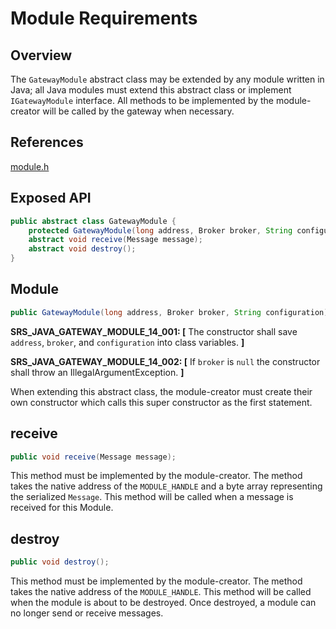 # Module Requirements

## Overview

The `GatewayModule` abstract class may be extended by any module written in Java; all 
Java modules must extend this abstract class or implement `IGatewayModule` interface. 
All methods to be implemented by the module-creator will be called by the gateway when necessary.

## References

[module.h](../../../../../../../../../core/devdoc/module.md)

## Exposed API
```java
public abstract class GatewayModule {
    protected GatewayModule(long address, Broker broker, String configuration);
    abstract void receive(Message message);
    abstract void destroy();
}
```

## Module
```java
public GatewayModule(long address, Broker broker, String configuration);
```
**SRS_JAVA_GATEWAY_MODULE_14_001: [** The constructor shall save `address`, `broker`, 
and `configuration` into class variables. **]**

**SRS_JAVA_GATEWAY_MODULE_14_002: [** If `broker` is `null` the constructor 
shall throw an IllegalArgumentException. **]**

When extending this abstract class, the module-creator must create their own 
constructor which calls this super constructor as the first statement.

## receive
```java
public void receive(Message message);
```
This method must be implemented by the module-creator. The method takes the 
native address of the `MODULE_HANDLE` and a byte array representing the serialized 
`Message`. This method will be called when a message is received for this Module.

## destroy
```java
public void destroy();
```
This method must be implemented by the module-creator. The method takes the
native address of the `MODULE_HANDLE`. This method will be called when the module
is about to be destroyed. Once destroyed, a module can no longer send or receive
messages.